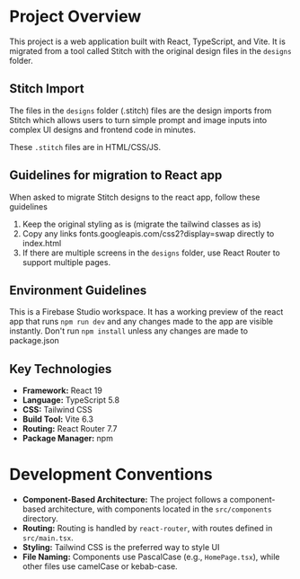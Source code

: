 # Project Overview

This project is a web application built with React, TypeScript, and Vite. It is migrated from a tool called Stitch with the original design files in the `designs` folder.

## Stitch Import

The files in the `designs` folder (.stitch) files are the design imports from Stitch which allows users to turn simple prompt and image inputs into complex UI designs and frontend code in minutes.

These `.stitch` files are in HTML/CSS/JS.


## Guidelines for migration to React app

When asked to migrate Stitch designs to the react app, follow these guidelines

1. Keep the original styling as is (migrate the tailwind classes as is)
2. Copy any links fonts.googleapis.com/css2?display=swap directly to index.html
3. If there are multiple screens in the `designs` folder, use React Router to support multiple pages.

## Environment Guidelines

This is a Firebase Studio workspace. It has a working preview of the react app that runs `npm run dev` and any changes made to the app are visible instantly. Don't run `npm install` unless any changes are made to package.json

## Key Technologies

*   **Framework:** React 19
*   **Language:** TypeScript 5.8
*   **CSS:** Tailwind CSS
*   **Build Tool:** Vite 6.3
*   **Routing:** React Router 7.7
*   **Package Manager:** npm

# Development Conventions

*   **Component-Based Architecture:** The project follows a component-based architecture, with components located in the `src/components` directory.
*   **Routing:** Routing is handled by `react-router`, with routes defined in `src/main.tsx`.
*   **Styling:** Tailwind CSS is the preferred way to style UI
*   **File Naming:** Components use PascalCase (e.g., `HomePage.tsx`), while other files use camelCase or kebab-case.
